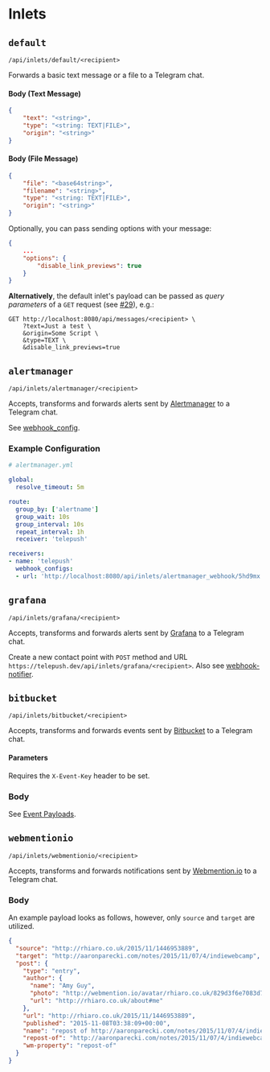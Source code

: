 # Inlets
## `default`
`/api/inlets/default/<recipient>`

Forwards a basic text message or a file to a Telegram chat.  

#### Body (Text Message)
```json
{
    "text": "<string>",
    "type": "<string: TEXT|FILE>",
    "origin": "<string>"
}
```

#### Body (File Message)
```json
{
    "file": "<base64string>",
    "filename": "<string>",
    "type": "<string: TEXT|FILE>",
    "origin": "<string>"
}
```

Optionally, you can pass sending options with your message:
```json
{
    ...
    "options": {
        "disable_link_previews": true
    }
}
```

**Alternatively**, the default inlet's payload can be passed as _query parameters_ of a `GET` request (see [#29](https://github.com/muety/telepush/issues/29)), e.g.:
```
GET http://localhost:8080/api/messages/<recipient> \
    ?text=Just a test \
    &origin=Some Script \
    &type=TEXT \
    &disable_link_previews=true 
```

## `alertmanager`
`/api/inlets/alertmanager/<recipient>`

Accepts, transforms and forwards alerts sent by [Alertmanager](https://prometheus.io/docs/alerting/alertmanager/) to a Telegram chat.

See [webhook_config](https://prometheus.io/docs/alerting/configuration/#webhook_config).

### Example Configuration
```yaml
# alertmanager.yml

global:
  resolve_timeout: 5m

route:
  group_by: ['alertname']
  group_wait: 10s
  group_interval: 10s
  repeat_interval: 1h
  receiver: 'telepush'

receivers:
- name: 'telepush'
  webhook_configs:
  - url: 'http://localhost:8080/api/inlets/alertmanager_webhook/5hd9mx'
```

## `grafana`
`/api/inlets/grafana/<recipient>`

Accepts, transforms and forwards alerts sent by [Grafana](https://grafana.com/docs/grafana/latest/alerting/) to a Telegram chat.

Create a new contact point with `POST` method and URL `https://telepush.dev/api/inlets/grafana/<recipient>`. Also see [webhook-notifier](https://grafana.com/docs/grafana/latest/alerting/contact-points/notifiers/webhook-notifier/).

## `bitbucket`
`/api/inlets/bitbucket/<recipient>`

Accepts, transforms and forwards events sent by [Bitbucket](https://bitbucket.org/) to a Telegram chat.

#### Parameters
Requires the `X-Event-Key` header to be set. 

### Body
See [Event Payloads](https://confluence.atlassian.com/bitbucket/event-payloads-740262817.html).

## `webmentionio`
`/api/inlets/webmentionio/<recipient>`

Accepts, transforms and forwards notifications sent by [Webmention.io](https://webmention.io) to a Telegram chat.

### Body
An example payload looks as follows, however, only `source` and `target` are utilized.
```json
{
  "source": "http://rhiaro.co.uk/2015/11/1446953889",
  "target": "http://aaronparecki.com/notes/2015/11/07/4/indiewebcamp",
  "post": {
    "type": "entry",
    "author": {
      "name": "Amy Guy",
      "photo": "http://webmention.io/avatar/rhiaro.co.uk/829d3f6e7083d7ee8bd7b20363da84d88ce5b4ce094f78fd1b27d8d3dc42560e.png",
      "url": "http://rhiaro.co.uk/about#me"
    },
    "url": "http://rhiaro.co.uk/2015/11/1446953889",
    "published": "2015-11-08T03:38:09+00:00",
    "name": "repost of http://aaronparecki.com/notes/2015/11/07/4/indiewebcamp",
    "repost-of": "http://aaronparecki.com/notes/2015/11/07/4/indiewebcamp",
    "wm-property": "repost-of"
  }
}
```